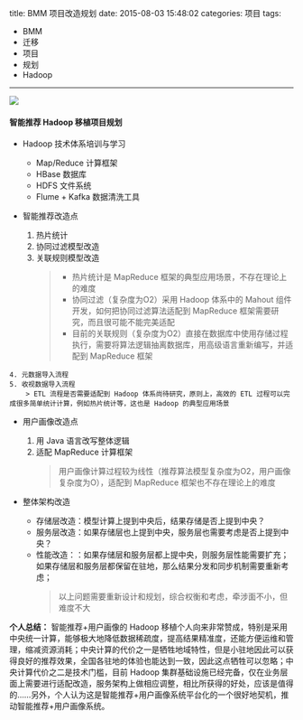 title: BMM 项目改造规划
date: 2015-08-03 15:48:02
categories: 项目
tags:
  - BMM
  - 迁移
  - 项目
  - 规划
  - Hadoop
---

![](http://7xjra2.com1.z0.glb.clouddn.com/saltlake.jpg)

#### 智能推荐 Hadoop 移植项目规划
- Hadoop 技术体系培训与学习
    - Map/Reduce 计算框架
    - HBase 数据库
    - HDFS 文件系统
    - Flume + Kafka 数据清洗工具

- 智能推荐改造点
    1. 热片统计
    2. 协同过滤模型改造
    3. 关联规则模型改造
        > - 热片统计是 MapReduce 框架的典型应用场景，不存在理论上的难度
        > - 协同过滤（复杂度为O2）采用 Hadoop 体系中的 Mahout 组件开发，如何把协同过滤算法适配到 MapReduce 框架需要研究，而且很可能不能完美适配
        > - 目前的关联规则（复杂度为O2）直接在数据库中使用存储过程执行，需要将算法逻辑抽离数据库，用高级语言重新编写，并适配到 MapReduce 框架

<!-- more -->

    4. 元数据导入流程
    5. 收视数据导入流程
        > ETL 流程是否需要适配到 Hadoop 体系尚待研究，原则上，高效的 ETL 过程可以完成很多简单统计计算，例如热片统计等，这也是 Hadoop 的典型应用场景

- 用户画像改造点
    1. 用 Java 语言改写整体逻辑
    2. 适配 MapReduce 计算框架
        > 用户画像计算过程较为线性（推荐算法模型复杂度为O2，用户画像复杂度为O），适配到 MapReduce 框架也不存在理论上的难度

- 整体架构改造
    - 存储层改造：模型计算上提到中央后，结果存储是否上提到中央？
    - 服务层改造：如果存储层也上提到中央，服务层也需要考虑是否上提到中央？
    - 性能改造：：如果存储层和服务层都上提中央，则服务层性能需要扩充；如果存储层和服务层都保留在驻地，那么结果分发和同步机制需要重新考虑；
        > 以上问题需要重新设计和规划，综合权衡和考虑，牵涉面不小，但难度不大

**个人总结：**
智能推荐+用户画像的 Hadoop 移植个人向来非常赞成，特别是采用中央统一计算，能够极大地降低数据稀疏度，提高结果精准度，还能方便运维和管理，缩减资源消耗；中央计算的代价之一是牺牲地域特性，但是小驻地因此可以获得良好的推荐效果，全国各驻地的体验也能达到一致，因此这点牺牲可以忽略；中央计算代价之二是技术门槛，目前 Hadoop 集群基础设施已经完备，仅在业务层面上需要进行适配改造，服务架构上做相应调整，相比所获得的好处，应该是值得的……另外，个人认为这是智能推荐+用户画像系统平台化的一个很好地契机，推动智能推荐+用户画像系统。

